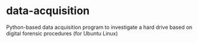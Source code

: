 # data-acquisition
Python-based data acquisition program to investigate a hard drive based on digital forensic procedures (for Ubuntu Linux)
